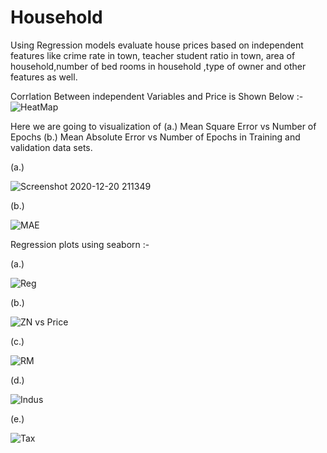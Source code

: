 # Household
Using Regression models evaluate house prices based on independent features like crime rate in town, teacher student ratio in town, area of household,number of bed rooms in household ,type of owner and other features as well. 

Corrlation Between  independent Variables and Price is Shown Below :-
![HeatMap](https://user-images.githubusercontent.com/60821747/102717822-ccd24b80-430a-11eb-9693-7fd3e2a3f348.png)

Here we are going to visualization of (a.) Mean Square Error vs Number of Epochs (b.) Mean Absolute Error vs Number of Epochs in Training and validation data sets.


(a.)

![Screenshot 2020-12-20 211349](https://user-images.githubusercontent.com/60821747/102718024-d3ad8e00-430b-11eb-9b8d-eed4e0b055c9.png)


(b.)

![MAE](https://user-images.githubusercontent.com/60821747/102718033-e32cd700-430b-11eb-8b28-9b0f2b542459.png)


Regression plots using seaborn :-


(a.) 

![Reg](https://user-images.githubusercontent.com/60821747/102718072-2a1acc80-430c-11eb-84d8-81adb39d7254.png)


(b.)  

![ZN vs Price](https://user-images.githubusercontent.com/60821747/102718061-1bccb080-430c-11eb-8277-2c0c449ceec1.png)


(c.)   

![RM](https://user-images.githubusercontent.com/60821747/102718075-3010ad80-430c-11eb-81d1-517627811594.png)


(d.)    

![Indus ](https://user-images.githubusercontent.com/60821747/102718084-3868e880-430c-11eb-9950-4065eb61211a.png)


(e.)    

![Tax](https://user-images.githubusercontent.com/60821747/102718091-41f25080-430c-11eb-9bd2-75a6e0857ca3.png)


